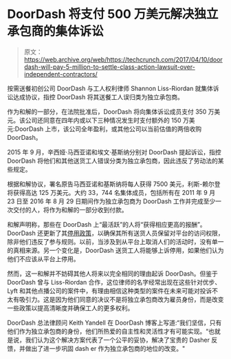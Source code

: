 # DoorDash 将支付 500 万美元解决独立承包商的集体诉讼

> 原文：<https://web.archive.org/web/https://techcrunch.com/2017/04/10/doordash-will-pay-5-million-to-settle-class-action-lawsuit-over-independent-contractors/>

按需送餐初创公司 DoorDash 与工人权利律师 Shannon Liss-Riordan 就集体诉讼达成协议，指控 DoorDash 将其送餐工人误归类为独立承包商。

作为和解的一部分，在法院批准后，DoorDash 将向集体诉讼成员支付 350 万美元。该公司还同意在四年内或以下三种情况发生时支付额外的 150 万美元:DoorDash 上市，该公司全年盈利，或其他公司以当前估值的两倍收购 DoorDash。

2015 年 9 月，辛西娅·马西亚诺和埃文·基斯纳分别对 DoorDash 提起诉讼，指控 DoorDash 将他们和其他送货工人错误分类为独立承包商，因此违反了劳动法的某些规定。

根据和解协议，署名原告马西亚诺和基斯纳将每人获得 7500 美元，利斯-赖尔登将获得高达 125 万美元。大约 33，744 名集体成员，包括所有在 2011 年 9 月 23 日至 2016 年 8 月 29 日期间作为独立承包商为 DoorDash 工作并完成至少一次交付的人，将作为和解的一部分收到付款。

和解声明称，那些在 DoorDash 上“最活跃”的人将“获得相应更高的报酬”。DoorDash 还更新了其[停用政策](https://web.archive.org/web/20230328023523/https://www.doordash.com/deactivationpolicy/)，以确保其所有送货人员保留对平台的访问权限，除非他们违反了参与规则。以前，当涉及到从平台上取消人们的活动时，没有单一的真相来源。另一个变化是，DoorDash 送货工人将能够上诉停用，如果他们认为他们不应该从平台上停用。

然而，这一和解并不妨碍其他人将来以完全相同的理由起诉 DoorDash。但鉴于 DoorDash 曾与 Liss-Riordan 合作，这位律师的名字经常出现在这些针对优步、Lyft 和其他点播公司的案件中，有理由相信这种类型的案件在未来可能对投诉不太有吸引力。这是因为他们同意的决议不是将独立承包商改为雇员身份，而是改变一些政策以提高清晰度并确保工人的更多权利。

DoorDash 总法律顾问 Keith Yandell 在 DoorDash 博客上写道:“我们坚信，只有他们作为独立承包商的身份，他们所热爱的自主性和灵活性才有可能实现。“也就是说，我们认为这个解决方案代表了一个公平的妥协，解决了宝贵的 Dasher 反馈，并做出了进一步巩固 dash er 作为独立承包商的地位的改变。"